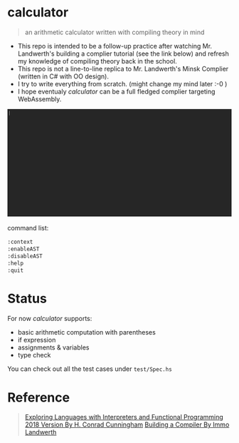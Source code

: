 # calculator

> an arithmetic calculator written with compiling theory in mind

- This repo is intended to be a follow-up practice after watching Mr. Landwerth's building a complier tutorial (see the link below) and  refresh my knowledge of compiling theory back in the school.
- This repo is not a line-to-line replica to Mr. Landwerth's Minsk Complier (written in C# with OO design).
- I try to write everything from scratch. (might change my mind later :-0 )
- I hope eventualy *calculator* can be a full fledged complier targeting WebAssembly. 

![demo](./img/demo.gif)

command list:

```
:context
:enableAST
:disableAST
:help
:quit
```

# Status

For now *calculator* supports:

- basic arithmetic computation with parentheses
- if expression
- assignments & variables
- type check

You can check out all the test cases under `test/Spec.hs`

# Reference

> [Exploring Languages with Interpreters and Functional Programming 2018 Version By H. Conrad Cunningham](https://john.cs.olemiss.edu/~hcc/csci450/ELIFP/)
> [Building a Compiler By Immo Landwerth](https://www.youtube.com/playlist?list=PLRAdsfhKI4OWNOSfS7EUu5GRAVmze1t2y)

